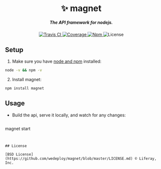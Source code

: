 <h1 align="center">✨ magnet</h1>

<h5 align="center">The API framework for nodejs.</h5>

<div align="center">
  <a href="http://travis-ci.org/wedeploy/magnet">
    <img src="https://secure.travis-ci.org/wedeploy/magnet.svg?branch=master" alt="Travis CI" />
  </a>

  <a href="https://codecov.io/gh/wedeploy/magnet">
    <img src="https://codecov.io/gh/wedeploy/magnet/branch/master/graph/badge.svg" alt="Coverage" />
  </a>

  <a href="https://www.npmjs.com/package/magnet">
    <img src="https://img.shields.io/npm/v/magnet.svg" alt="Npm" />
  </a>

  <img src="https://img.shields.io/npm/l/magnet.svg" alt="License">
</div>


## Setup

1. Make sure you have [node and npm](https://nodejs.org/en/download/) installed:

  ```sh
node -v && npm -v
  ```

2. Install magnet:

  ```sh
npm install magnet
  ```

## Usage

* Build the api, serve it locally, and watch for any changes:

  ```
magnet start
  ```


## License

[BSD License](https://github.com/wedeploy/magnet/blob/master/LICENSE.md) © Liferay, Inc.
